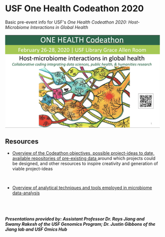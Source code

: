 # USF One Health Codeathon 2020
Basic pre-event info for USF's *One Health Codeathon 2020: Host-Microbiome Interactions in Global Health*
<br>
<br>
<img src="https://github.com/oberstal/USFOneHealthCodeathon2020/blob/master/OneHealthCodeathon.png">
<br>

## Resources ##

  * <a href=https://github.com/oberstal/USFOneHealthCodeathon2020/blob/master/DataSources_OneHealthCodeathonMicrobiome.pdf>Overview of the Codeathon objectives, possible project-ideas to date, available repositories of pre-existing data </a> around which projects could be designed, and other resources to inspire creativity and generation of viable project-ideas


<br>

  * <a href=https://github.com/oberstal/USFOneHealthCodeathon2020/blob/master/Tools_OneHealthCodeathonMicrobiome.pdf>Overview of analytical techniques and tools employed in microbiome data-analysis
</a>

<br>


<br>
<h5>Presentations provided by: Assistant Professor Dr. Rays Jiang and Swamy Rakesh of the USF Genomics Program; Dr. Justin Gibbons of the Jiang lab and USF Omics Hub</h5>
